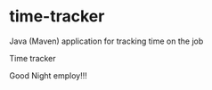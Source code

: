 # time-tracker
Java (Maven) application for tracking time on the job

Time tracker

Good Night employ!!!
